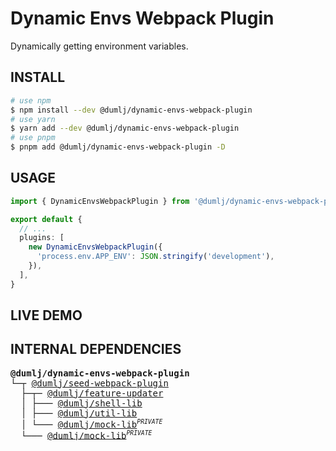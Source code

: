 <!-- This file is dynamically generated. please edit in __readme__ -->

# Dynamic Envs Webpack Plugin

Dynamically getting environment variables.

## INSTALL

```bash
# use npm
$ npm install --dev @dumlj/dynamic-envs-webpack-plugin
# use yarn
$ yarn add --dev @dumlj/dynamic-envs-webpack-plugin
# use pnpm
$ pnpm add @dumlj/dynamic-envs-webpack-plugin -D
```

## USAGE

```ts
import { DynamicEnvsWebpackPlugin } from '@dumlj/dynamic-envs-webpack-plugin'

export default {
  // ...
  plugins: [
    new DynamicEnvsWebpackPlugin({
      'process.env.APP_ENV': JSON.stringify('development'),
    }),
  ],
}
```

## LIVE DEMO

<dumlj-stackblitz height="800px" src="@dumlj-example/dynamic-envs-webpack-plugin"></dumlj-stackblitz>

## INTERNAL DEPENDENCIES

<pre>
<b>@dumlj/dynamic-envs-webpack-plugin</b>
└─┬ <a href="https://github.com/dumlj/dumlj-build/tree/main/@webpack-plugin/dynamic-envs-webpack-plugin">@dumlj/seed-webpack-plugin</a>
  ├─┬─ <a href="https://github.com/dumlj/dumlj-build/tree/main/@webpack-plugin/dynamic-envs-webpack-plugin">@dumlj/feature-updater</a>
  │ ├─── <a href="https://github.com/dumlj/dumlj-build/tree/main/@webpack-plugin/dynamic-envs-webpack-plugin">@dumlj/shell-lib</a>
  │ ├─── <a href="https://github.com/dumlj/dumlj-build/tree/main/@webpack-plugin/dynamic-envs-webpack-plugin">@dumlj/util-lib</a>
  │ └─── <a href="https://github.com/dumlj/dumlj-build/tree/main/@webpack-plugin/dynamic-envs-webpack-plugin">@dumlj/mock-lib</a><sup><small><i>PRIVATE</i></small></sup>
  └─── <a href="https://github.com/dumlj/dumlj-build/tree/main/@webpack-plugin/dynamic-envs-webpack-plugin">@dumlj/mock-lib</a><sup><small><i>PRIVATE</i></small></sup>
</pre>
